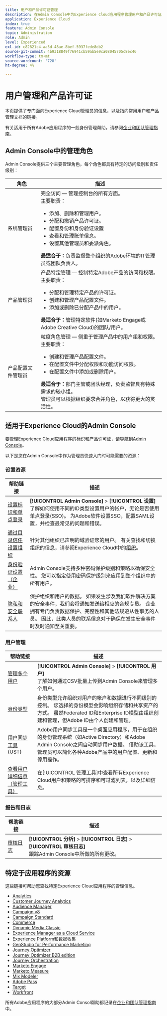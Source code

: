 ```yaml
---
title: 用户和产品许可证管理
description: 在Admin Console中为Experience Cloud应用程序管理用户和产品许可证。
application: Experience Cloud
index: true
feature: Admin Console
topic: Administration
role: Admin
level: Experienced
exl-id: c82821c4-aa5d-48ae-8bef-5937fede8db2
source-git-commit: 4b9318849f76941cb59ab5e9ca08045705c8ec46
workflow-type: tm+mt
source-wordcount: '728'
ht-degree: 4%

---
```


# 用户管理和产品许可证

本页提供了专门面向Experience Cloud管理员的信息，以及指向常用用户和产品管理文档的链接。

有关适用于所有Adobe应用程序的一般身份管理帮助，请参阅[企业和团队管理指南](https://helpx.adobe.com/cn/enterprise/admin-guide.html)。

## Admin Console中的管理角色

Admin Console提供三个主要管理角色，每个角色都具有特定的访问级别和责任级别：

| 角色 | 描述 |
| ------- | ------- |
| 系统管理员 | 完全访问 — 管理控制台的所有方面。 <br>主要职责： <br><ul><li>添加、删除和管理用户。</li><li>分配和撤销产品许可证。</li><li>配置身份和身份验证设置</li><li>查看和管理账单信息。</li><li>设置其他管理员和委派角色。</li></ul> **最适合于：**&#x200B;负责监督整个组织的Adobe环境的IT管理员或团队负责人。 |
| 产品管理员 | 产品特定管理 — 控制特定Adobe产品的访问和权限。<br>主要职责：<ul><li>分配和管理特定产品的许可证。</li><li>创建和管理产品配置文件。</li><li>添加或删除已分配产品中的用户。</li></ul>   **最适合于：**&#x200B;管理特定软件(如Marketo Engage或Adobe Creative Cloud)的团队/用户。 |
| 产品配置文件管理员 | 粒度角色管理 — 侧重于管理产品中的用户组和权限。<br>主要职责：<ul><li>创建和管理产品配置文件。</li><li>在配置文件中分配权限和功能访问权限。</li><li>在配置文件中添加或删除用户。</li></ul> **最适合于：**&#x200B;部门主管或团队经理，负责监督具有特殊需求的较小组。 <br>管理员可以根据组织要求合并角色，以获得更大的灵活性。 |

## 适用于Experience Cloud的Admin Console

要管理Experience Cloud应用程序的标识和产品许可证，请导航到[Admin Console](https://adminconsole.adobe.com/enterprise/)。

以下是您在Admin Console中作为管理员快速入门时可能需要的资源：

### 设置资源

| 帮助链接 | 描述 |
| ------- | ------- |
| [设置标识和单点登录](https://helpx.adobe.com/cn/enterprise/using/set-up-identity.html) | **[!UICONTROL Admin Console]** > **[!UICONTROL 设置]** <br>了解如何使用不同的ID类型设置用户的帐户，无论是否使用单点登录(SSO)。 为Adobe软件设置SSO，配置SAML设置，并检查最常见的问题和错误。 |
| [通过目录信任设置组织](https://helpx.adobe.com/enterprise/using/directory-trust.html) | 针对其他组织已声明的域验证您的用户。 有关查找和切换组织的信息，请参阅Experience Cloud中的[组织](organizations.md)。 |
| [身份验证设置（企业）](https://helpx.adobe.com/enterprise/using/authentication-settings.html) | Admin Console支持多种密码保护级别和策略以确保安全性。 您可以指定使用密码保护级别来应用到整个组织中的所有用户。 |
| [隐私和安全联系人](https://helpx.adobe.com/enterprise/using/security-contacts.html) | 保护组织和用户的数据。 如果发生涉及我们软件解决方案的安全事件，我们会将通知发送给相应的合规专员。 企业拥有专门负责数据保护、完整性和其他法规遵从性事务的人员。 因此，此类人员的联系信息对于确保在发生安全事件时及时通知至关重要。 |

### 用户管理

| 帮助链接 | 描述 |
| ------- | ------- |
| [管理多个用户](https://helpx.adobe.com/enterprise/using/bulk-upload-users.html) | **[!UICONTROL Admin Console]** > **[!UICONTROL 用户]** <br>了解如何通过CSV批量上传到Admin Console来管理多个用户。 |
| [身份类型](https://helpx.adobe.com/cn/enterprise/using/identity.html) | 身份类型允许组织对用户的帐户和数据进行不同级别的控制。 您选择的身份模型会影响组织存储和共享资产的方式。 虽然Federated ID和Enterprise ID模型由组织创建和管理，但Adobe ID由个人创建和管理。 |
| [用户同步工具](https://helpx.adobe.com/enterprise/using/user-sync.html) (UST) | Adobe用户同步工具是一个桌面应用程序，用于在组织的身份管理系统（如Active Directory）和Adobe Admin Console之间自动同步用户数据。 借助该工具，管理员可以简化各种Adobe产品中的用户配置、更新和停用操作。 |
| [查看用户详细信息（管理工具）](admin-tool-experience-cloud.md) | 在[!UICONTROL 管理工具]中查看所有Experience Cloud用户和策略的可排序和可过滤列表，以及详细信息。 |

### 报告和日志

| 帮助链接 | 描述 |
| ------- |------- |
| [审核日志](https://helpx.adobe.com/enterprise/using/audit-logs.html) | **[!UICONTROL 分析]** > **[!UICONTROL 日志]** > **[!UICONTROL 审核日志]** <br>跟踪Admin Console中所做的所有更改。 |


## 特定于应用程序的资源

这些链接可帮助您查找特定Experience Cloud应用程序的管理信息。

<!-- | Application | Link to resource|
| ------- | ------- |
|  [!DNL Analytics] <p>Customer Journey Analytics| [Analytics in the Adobe Admin Console overview](https://experienceleague.adobe.com/en/docs/analytics/admin/admin-console/home) <p>[Administration requirements](https://experienceleague.adobe.com/en/docs/analytics-platform/using/cja-workspace/workspace-faq/frequently-asked-questions-analysis-workspace) |
| [!DNL Audience Manager] | [Audience Manager user migration to Admin Console](https://experienceleague.adobe.com/en/docs/audience-manager/user-guide/features/administration/admin-console-migration) |
| [!DNL Campaign] v8 |  [Get started with permissions](https://experienceleague.adobe.com/en/docs/campaign/campaign-v8/admin/permissions/gs-permissions) |
| [!DNL Campaign Standard] to [!DNL Campaign v8] | [User access management from Campaign Standard to Campaign V8](https://experienceleague.adobe.com/en/docs/campaign-web/acs-to-ac/user-management-acs) |
| [!DNL Commerce] | [Configure the Commerce Admin Integration with Adobe ID](https://experienceleague.adobe.com/en/docs/commerce-admin/start/admin/ims/adobe-ims-config) |
| [!DNL Dynamic Media Classic] | [Administration setup](https://experienceleague.adobe.com/en/docs/dynamic-media-classic/using/setup/administration-setup#user_administration) |
| [!DNL Experience Manager as a Cloud Service] |  [Accessing the Admin Console](https://experienceleague.adobe.com/en/docs/experience-manager-cloud-service/content/onboarding/journey/admin-console) |
| [!DNL Experience Platform] <p>[!DNL Data Collection] | [Access control UI overview](https://experienceleague.adobe.com/en/docs/experience-platform/access-control/ui/overview) <p>[Permission management for data collection in Experience Platform](https://experienceleague.adobe.com/en/docs/experience-platform/collection/permissions)|
| [!DNL GenStudio for Performance Marketing] | [Provision Adobe GenStudio for Performance Marketing](https://experienceleague.adobe.com/en/docs/genstudio-for-performance-marketing/user-guide/intro/product-provisioning) |
| [!DNL Journey Optimizer] | [Manage users and roles](https://experienceleague.adobe.com/en/docs/journey-optimizer/using/access-control/permissions) |
| [!DNL Journey Optimizer B2B Edition] | [User management](https://experienceleague.adobe.com/en/docs/journey-optimizer-b2b/user/admin/user-management) |
|[!DNL  Journey Orchestration] | [Access management](https://experienceleague.adobe.com/en/docs/journeys/using/starting-with-journeys/access-management) |
| [!DNL Marketo Engage] | [Understanding Marketo Subscription and User Migration to the Adobe Admin Console](https://experienceleague.adobe.com/en/docs/marketo/using/product-docs/administration/marketo-with-adobe-identity/subscription-and-user-migration/understanding-marketo-subscription-and-user-migration-to-the-adobe-admin-console) |
| [!DNL Marketo Measure] | [Adobe Admin Console Setup](https://experienceleague.adobe.com/en/docs/marketo-measure/using/configuration-and-setup/getting-started-with-marketo-measure/adobe-admin-console-setup) |
| [!DNL Mix Modeler] | [Access controls](https://experienceleague.adobe.com/en/docs/mix-modeler/using/data-governance/access-controls) |
| [!DNL Pass] | [Get started with Account IQ](https://experienceleague.adobe.com/en/docs/pass/aiq-help/get-started) |
| [!DNL Target] | [Administrator first steps](https://experienceleague.adobe.com/en/docs/target/using/administer/start-target) <p> [User management](https://experienceleague.adobe.com/en/docs/target/using/administer/manage-users/user-management) |
| [!DNL Workfront] | [Manage users in the Adobe Admin Console](https://experienceleague.adobe.com/en/docs/workfront/using/administration-and-setup/add-users/create-manage-users/admin-console) |

 -->

* [Analytics](https://experienceleague.adobe.com/en/docs/analytics/admin/admin-console/home)
* [Customer Journey Analytics](https://experienceleague.adobe.com/en/docs/analytics-platform/using/cja-workspace/workspace-faq/frequently-asked-questions-analysis-workspace)
* [Audience Manager](https://experienceleague.adobe.com/en/docs/audience-manager/user-guide/features/administration/admin-console-migration)
* [Campaign v8](https://experienceleague.adobe.com/zh-hans/docs/campaign/campaign-v8/admin/permissions/gs-permissions)
* [Campaign Standard](https://experienceleague.adobe.com/en/docs/campaign-web/acs-to-ac/user-management-acs)
* [Commerce](https://experienceleague.adobe.com/en/docs/commerce-admin/start/admin/ims/adobe-ims-config)
* [Dynamic Media Classic](https://experienceleague.adobe.com/en/docs/dynamic-media-classic/using/setup/administration-setup#user_administration)
* [Experience Manager as a Cloud Service](https://experienceleague.adobe.com/zh-hans/docs/experience-manager-cloud-service/content/onboarding/journey/admin-console)
* [Experience Platform](https://experienceleague.adobe.com/en/docs/experience-platform/access-control/ui/overview)和[数据收集](https://experienceleague.adobe.com/en/docs/experience-platform/collection/permissions)
* [GenStudio for Performance Marketing](https://experienceleague.adobe.com/en/docs/genstudio-for-performance-marketing/user-guide/intro/product-provisioning)
* [Journey Optimizer](https://experienceleague.adobe.com/en/docs/journey-optimizer/using/access-control/permissions)
* [Journey Optimizer B2B edition](https://experienceleague.adobe.com/en/docs/journey-optimizer-b2b/user/admin/user-management)
* [Journey Orchestration](https://experienceleague.adobe.com/en/docs/journeys/using/starting-with-journeys/access-management)
* [Marketo Engage](https://experienceleague.adobe.com/en/docs/marketo/using/product-docs/administration/marketo-with-adobe-identity/subscription-and-user-migration/understanding-marketo-subscription-and-user-migration-to-the-adobe-admin-console)
* [Marketo Measure](https://experienceleague.adobe.com/en/docs/marketo-measure/using/configuration-and-setup/getting-started-with-marketo-measure/adobe-admin-console-setup)
* [Mix Modeler](https://experienceleague.adobe.com/en/docs/mix-modeler/using/data-governance/access-controls)
* [Adobe Pass](https://experienceleague.adobe.com/en/docs/pass/aiq-help/get-started)
* [Target](https://experienceleague.adobe.com/en/docs/target/using/administer/start-target)
* [Workfront](https://experienceleague.adobe.com/en/docs/workfront/using/administration-and-setup/add-users/create-manage-users/admin-console)

所有Adobe应用程序的大部分Admin Consol帮助都记录在[企业和团队管理指南](https://helpx.adobe.com/cn/enterprise/admin-guide.html)中。
